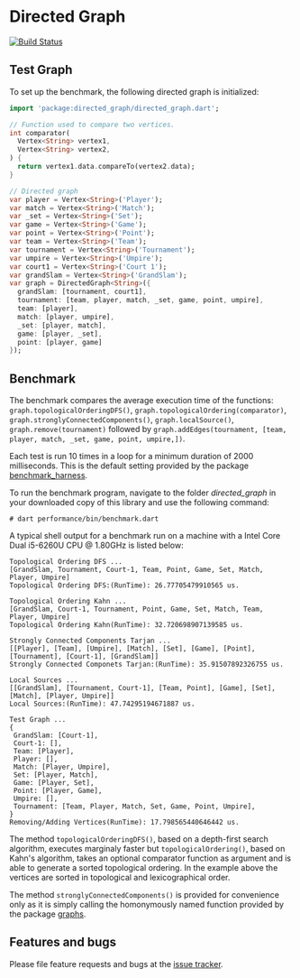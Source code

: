 # Directed Graph

[![Build Status](https://travis-ci.com/simphotonics/directed_graph.svg?branch=master)](https://travis-ci.com/simphotonics/directed_graph)

## Test Graph
To set up the benchmark, the following directed graph is initialized:
```Dart
import 'package:directed_graph/directed_graph.dart';

// Function used to compare two vertices.
int comparator(
  Vertex<String> vertex1,
  Vertex<String> vertex2,
) {
  return vertex1.data.compareTo(vertex2.data);
}

// Directed graph
var player = Vertex<String>('Player');
var match = Vertex<String>('Match');
var _set = Vertex<String>('Set');
var game = Vertex<String>('Game');
var point = Vertex<String>('Point');
var team = Vertex<String>('Team');
var tournament = Vertex<String>('Tournament');
var umpire = Vertex<String>('Umpire');
var court1 = Vertex<String>('Court 1');
var grandSlam = Vertex<String>('GrandSlam');
var graph = DirectedGraph<String>({
  grandSlam: [tournament, court1],
  tournament: [team, player, match, _set, game, point, umpire],
  team: [player],
  match: [player, umpire],
  _set: [player, match],
  game: [player, _set],
  point: [player, game]
});
```
## Benchmark
The benchmark compares the average execution time of the functions:
`graph.topologicalOrderingDFS()`,
`graph.topologicalOrdering(comparator)`,
`graph.stronglyConnectedComponents()`,
`graph.localSource()`,
`graph.remove(tournament)` followed by
```graph.addEdges(tournament, [team, player, match, _set, game, point, umpire,])```.

Each test is run 10 times in a loop for a minimum duration of 2000 milliseconds.
This is the default setting provided by the package [benchmark_harness].

To run the benchmark program, navigate to the folder *directed_graph* in your downloaded
copy of this library and use
the following command:
```console
# dart performance/bin/benchmark.dart
```

A typical shell output for a benchmark run on a machine with a Intel Core Dual i5-6260U CPU @ 1.80GHz is listed below:
```console
Topological Ordering DFS ...
[GrandSlam, Tournament, Court-1, Team, Point, Game, Set, Match, Player, Umpire]
Topological Ordering DFS:(RunTime): 26.77705479910565 us.

Topological Ordering Kahn ...
[GrandSlam, Court-1, Tournament, Point, Game, Set, Match, Team, Player, Umpire]
Topological Ordering Kahn(RunTime): 32.720698907139585 us.

Strongly Connected Components Tarjan ...
[[Player], [Team], [Umpire], [Match], [Set], [Game], [Point], [Tournament], [Court-1], [GrandSlam]]
Strongly Connected Componets Tarjan:(RunTime): 35.91507892326755 us.

Local Sources ...
[[GrandSlam], [Tournament, Court-1], [Team, Point], [Game], [Set], [Match], [Player, Umpire]]
Local Sources:(RunTime): 47.74295194671887 us.

Test Graph ...
{
 GrandSlam: [Court-1],
 Court-1: [],
 Team: [Player],
 Player: [],
 Match: [Player, Umpire],
 Set: [Player, Match],
 Game: [Player, Set],
 Point: [Player, Game],
 Umpire: [],
 Tournament: [Team, Player, Match, Set, Game, Point, Umpire],
}
Removing/Adding Vertices(RunTime): 17.798565440646442 us.
```
The method `topologicalOrderingDFS()`, based on a depth-first search algorithm, executes marginaly faster
but `topologicalOrdering()`, based on Kahn's algorithm, takes an optional comparator function as argument
and is able to generate a sorted topological ordering. In the example above the vertices are sorted in
topological and lexicographical order.

The method `stronglyConnectedComponents()` is provided for convenience
only as it is simply calling the homonymously named function provided by the package [graphs].


## Features and bugs
Please file feature requests and bugs at the [issue tracker].

[benchmark_harness]: https://pub.dev/packages/benchmark_harness
[issue tracker]: https://github.com/simphotonics/directed_graph/issues
[graphs]: https://pub.dev/packages/graphs